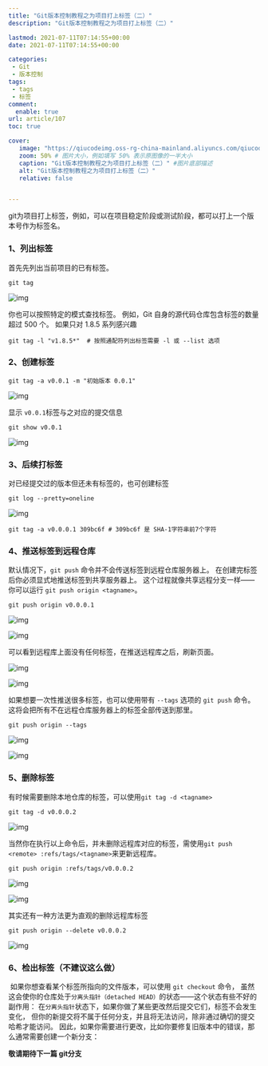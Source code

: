 ```yaml
---
title: "Git版本控制教程之为项目打上标签（二）"
description: "Git版本控制教程之为项目打上标签（二）"

lastmod: 2021-07-11T07:14:55+00:00
date: 2021-07-11T07:14:55+00:00

categories:
 - Git
 - 版本控制
tags:
 - tags
 - 标签
comment:
  enable: true
url: article/107
toc: true

cover:
   image: "https://qiucodeimg.oss-rg-china-mainland.aliyuncs.com/qiucode2020/1625986260472.png" #图片路径例如：posts/tech/123/123.png
   zoom: 50% # 图片大小，例如填写 50% 表示原图像的一半大小
   caption: "Git版本控制教程之为项目打上标签（二）" #图片底部描述
   alt: "Git版本控制教程之为项目打上标签（二）"
   relative: false


---
```


git为项目打上标签，例如，可以在项目稳定阶段或测试阶段，都可以打上一个版本号作为标签名。

<!--more-->

### 1、列出标签

首先先列出当前项目的已有标签。

```shell
git tag
```



![img](https://qiucodeimg.oss-rg-china-mainland.aliyuncs.com/qiucode2020/1625986260472.png)

你也可以按照特定的模式查找标签。 例如，Git 自身的源代码仓库包含标签的数量超过 500 个。 如果只对 1.8.5 系列感兴趣

```shell
git tag -l "v1.8.5*"  # 按照通配符列出标签需要 -l 或 --list 选项
```



### 2、创建标签

```shell
git tag -a v0.0.1 -m "初始版本 0.0.1"
```



![img](https://qiucodeimg.oss-rg-china-mainland.aliyuncs.com/qiucode2020/1625986398951.png)

显示 `v0.0.1`标签与之对应的提交信息

```shell
git show v0.0.1
```



![img](https://qiucodeimg.oss-rg-china-mainland.aliyuncs.com/qiucode2020/1625986478333.png)

### 3、后续打标签

对已经提交过的版本但还未有标签的，也可创建标签

```shell
git log --pretty=oneline
```



![img](https://qiucodeimg.oss-rg-china-mainland.aliyuncs.com/qiucode2020/1625986571958.png)

```shell
git tag -a v0.0.0.1 309bc6f # 309bc6f 是 SHA-1字符串前7个字符
```



### 4、推送标签到远程仓库

默认情况下，`git push` 命令并不会传送标签到远程仓库服务器上。 在创建完标签后你必须显式地推送标签到共享服务器上。 这个过程就像共享远程分支一样——你可以运行 `git push origin <tagname>`。

```shell
git push origin v0.0.0.1
```



![img](https://qiucodeimg.oss-rg-china-mainland.aliyuncs.com/qiucode2020/1625986715289.png)

![img](https://qiucodeimg.oss-rg-china-mainland.aliyuncs.com/qiucode2020/1625986760741.png)

可以看到远程库上面没有任何标签，在推送远程库之后，刷新页面。

![img](https://qiucodeimg.oss-rg-china-mainland.aliyuncs.com/qiucode2020/1625986818323.png)

![img](https://qiucodeimg.oss-rg-china-mainland.aliyuncs.com/qiucode2020/1625986857882.png)

如果想要一次性推送很多标签，也可以使用带有 `--tags` 选项的 `git push` 命令。 这将会把所有不在远程仓库服务器上的标签全部传送到那里。

```shell
git push origin --tags
```



![img](https://qiucodeimg.oss-rg-china-mainland.aliyuncs.com/qiucode2020/1625986927915.png)

![img](https://qiucodeimg.oss-rg-china-mainland.aliyuncs.com/qiucode2020/1625986980098.png)

### 5、删除标签

有时候需要删除本地仓库的标签，可以使用`git tag -d <tagname>`

```shell
git tag -d v0.0.0.2
```

![img](https://qiucodeimg.oss-rg-china-mainland.aliyuncs.com/qiucode2020/1625987071863.png)

当然你在执行以上命令后，并未删除远程库对应的标签，需使用`git push <remote> :refs/tags/<tagname>`来更新远程库。

```shell
git push origin :refs/tags/v0.0.0.2
```



![img](https://qiucodeimg.oss-rg-china-mainland.aliyuncs.com/qiucode2020/1625987193330.png)

![img](https://qiucodeimg.oss-rg-china-mainland.aliyuncs.com/qiucode2020/1625987229471.png)

其实还有一种方法更为直观的删除远程库标签

```shell
git push origin --delete v0.0.0.2
```



![img](https://qiucodeimg.oss-rg-china-mainland.aliyuncs.com/qiucode2020/1625987316996.png)

### 6、检出标签（不建议这么做）

​    如果你想查看某个标签所指向的文件版本，可以使用 `git checkout` 命令， 虽然这会使你的仓库处于`分离头指针（detached HEAD）`的状态——这个状态有些不好的副作用：
   在`分离头指针`状态下，如果你做了某些更改然后提交它们，标签不会发生变化， 但你的新提交将不属于任何分支，并且将无法访问，除非通过确切的提交哈希才能访问。 因此，如果你需要进行更改，比如你要修复旧版本中的错误，那么通常需要创建一个新分支：

**敬请期待下一篇 git分支**